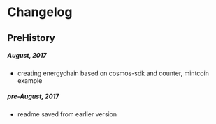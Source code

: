 # Changelog

## PreHistory

##### August, 2017

- creating energychain based on cosmos-sdk and counter, mintcoin example

##### pre-August, 2017

- readme saved from earlier version



